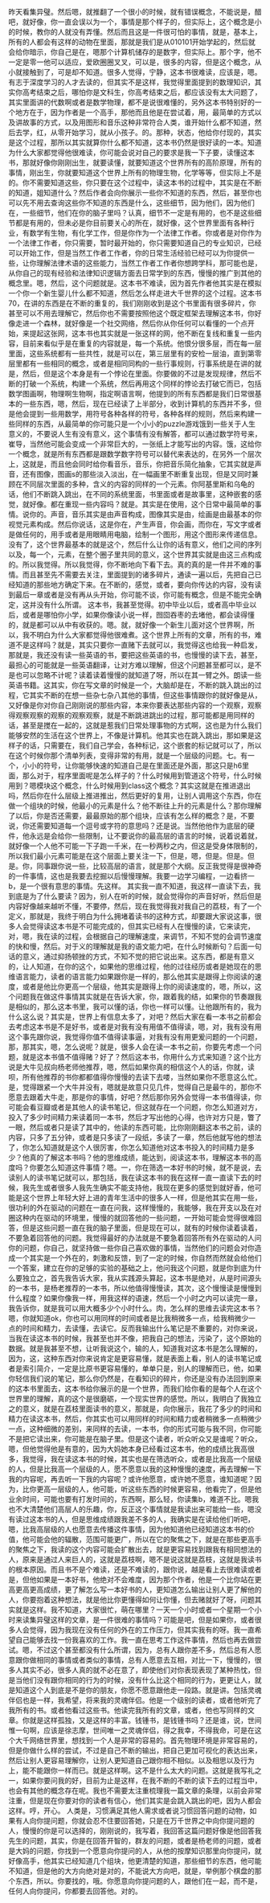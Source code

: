 昨天看集异璧。然后嗯，就推翻了一个很小的时候，就有错误概念，不能说是，醋吧，就好像，你一直会误以为一个，事情是那个样子的，但实际上，这个概念是小的时候，教你的人就没有弄懂。然后而且这是一件很可怕的事情，就是，基本上，所有的人都会有这样的动物在里面，那就是我们是从010101开始学起的，然后就会给你暗示，你自己是在，嗯那个计算机储存的是数字，但实际上。那个字，他不一定是零一他可以适应，爱欧圈圈叉叉，可以是，很多的内容，但是这个概念，从小就接触到了，可是却不知道。很多人觉得，宁静，这本书很难读，应该是，嗯。有志于深度学习的人才去读的，但其实不是这样，我觉得里面提到的数理知识，其实你高考结束之后，哪怕你是文科生，你高考结束之后，都应该没有太大问题了，其实里面讲的代数啊或者是数学物理，都不是说很难懂的，另外这本书特别好的一个地方在于，因为作者是一个高手，那他而且他是在尝试着，用，最简单的方式以及讲故事的方式，以及用图形和音乐这种非常符合人类，谁开始什么都不知道，然后去学，红，从零开始学习，就从小孩子。的。那种，状态，他给你付现的，其实是这个过程，那所以其实就算你什么都不知道，这本书仍然是很好读的一本。知道为什么大家都觉得他很难读，你可能会说对自己的要求是我一下子要，读懂这本书，那就好像你刚刚出生，就要读懂，就要知道这个世界所有的高阶原理，所有的事情，刚出生，你就要知道这个世界上所有的物理生物，化学等等，但实际上不是的。你不需要知道这些，你只要在这个过程中，读这本书的过程中，其实是在不断的知道，姐知道什么？然后作者会向你展示一些你不知道的东西，然后，甚至你也可以先不用去查询这些你不知道的东西是什么，这些细节，因为他们，因为他们在，一些细节，他们在你的脑子里吗？认真，细节不一定是有用的，也不是这些细节都是有用的，但未必是你目前要关心的所在，就好像，这个世界里面有各种行业，有数学有生物，有化学工作，但是你作为一个法律工作者。你或者是对你作为一个法律工作者，你只需要，暂时最开始的，你只需要知道自己的专业知识，已经可以开始工作，但是当然工作者工作者，你的日常生活经验已经可以为你提供一些，让你理解法律术语的这些能力，当然工作者工作者你想跨学科，那可能也是，从你自己的现有经验和法律知识逻辑方面去日常学到的东西，慢慢的推广到其他的概念里。嗯，然后，这个问题就是。这本书不难读，因为首先作者他其实是在模拟一个你一个新生婴儿什么都不知道，然后怎么样走进大千世界的这个过程。这本书70，在讲的东西是在不断的重复的，我们刚刚收到是这个书里面有很多碎片，你甚至可以不用去理解它，然后你也不需要按照他这个既定框架去理解这本书，你好像走进一个森林，就好像是一个社交网络，然后你从你任何可以看懂的一个点开始，来提起这张网，这本书也其实就是一张这样的网，他不断在复线和重复一些内容，目前来看似乎是在重复的内容就是，每一个系统。他恨分很多层，而在每一层里面，这些系统都有一些共性，就是可以在，第三层里有的安检一层油，直到第零层里都有一些相同的概念，或者是相同同构的一些行事规则，行事系统是在讲的就是，然后，但是这个本身是有一个悖论在里面。你要做的不过是发现规律，然后不断的打破一个系统，构建一个系统，然后再用这个同样的悖论去打破它而已，包括数学图画啊，物理啊生物啊，指定啊语言啊，他提到的所有东西都是我们日常很基本的一些东西，嗯，然后，现在已经读了上半部分，收到计算机的东西并不多，但是他会提到一些用数学，用符号各种各样的符号，各种各样的规则，然后来构建一些同样的东西，从最简单的你可能只是一个小小的puzzle游戏饿到一些关于人生意义的，不要说人生有没有意义，这个事情有没有解答，都可以通过数学符号来，崔导，当然他可能会变成一个非常巨大的，一张纸上才能写出的内容。饿，这给你一个概念，就是所有东西都是跟数学数字符号可以替代来表达的，在另外一个层次上，这就是，而且他会同时给你看音乐，音乐，你把音乐简化抽象，它其实就是声音，还有图像，图画s的那些淡入淡出，在一幅画里不断重复出现，但是又同时兼顾在不同层次里面的多种，含义的内容的同样的一个元素。你阿基里斯和乌龟的话，他们不断跳入跳出，在不同的系统里面，书里面或者是故事里，这种嵌套的感觉，就好像。都在重现一些内容吗？就是。其实是在使用，这个日常中最简单的事情。说你的。声音，音乐其实是由声音构成，图像其实是由，绘画是由最基本的你视觉元素构成。然后你说话，这是你在，产生声音，你会画，而你在，写文字或者是做任何的，用手或者是用眼睛用电脑，绘制一个图形，用这个图形来传递信息。没有了，这个世界最基本的就是这个，然后什么让你的话有意义，他们之间的序列以及，每一个，元素，在整个圈子里共同的意义，这个世界其实就是由这三点构成的。所以我觉得。所以我觉得，你不断地向下看下去。真的真的是一件并不难的事情。而且甚至先不需要去关注，里面提到的诸多碎片，通读一遍以后，先把自己已经知道的那些地方确定下来。在不断的，感觉，或者，要向你传达的内容，没有读到最后一章或者是没有再从头开始，你可能不谈，你可能有概念，但是不能完全确定，这并没有什么所谓。
这本书，我甚至觉得。初中毕业以后，或者高中毕业以后，或者是哪怕你小学，如果你像读小说一样，囫囵吞枣的去堵他，都会读得懂的，就是都可以从中有收获的。嗯。就，就好像一个新生儿面对这个世界啊，所以，我不明白为什么大家都觉得他很难煮。这个世界上所有的文章，所有的书，难道不是这样吗？就是，其实只要你一直赌下去就可以，我觉得这也给我一种启发，那就是，我还没有读一些英语的书，要把这些英语的书，也慢慢的读下去，甚至，最担心的可能就是一些英语翻译，让对方难以理解，但这个问题甚至都可以，是不是也可以忽略不计呢？读着读着慢慢的就知道了呀，所以在其一臂之外。朗读一些英语书籍。这其实，你在写文章的时候是一个，大脑却是在，不断的跳入跳出的过程，它其实不断的在想一些杂七杂八其他的事情，但这些事情跟你的就好像是从，又好像是你对你自己刚刚说的那些内容，本来你要表达那些内容的一个观察，观察得观察观察的观察的观察观察，就是不断跳进跳出的过程，那可能都是用同样的话，甚至是搅在一起的，这就是惹我们日常处理事物的方式啊，这也是为什么我们能够安然的生活在这个世界上，不像是计算机。他其实也在跳入跳出，那如果是这样子的话，只需要在，我们自己学会，各种标记，这个嵌套的标记就可以了，所以在这个时候你那个清单列表，变得非常的有用，就是一个层级的问题。七。有一个，小小的符号，让你能够快速的知道自己是在里面还是外面，那这只是h6里面，那么对于，程序里面呢是怎么样子的？什么时候用到管道这个符号，什么时候用到？嗯模块这个概念，什么时候用到class这个概念？其实这就是在推进退出吗，然后你在什么层级上推进推出，然后更好的复用，让别人调用这个东西，你在做一个组块的时候，他最小的元素是什么？他不断往上升的元素是什么？那你理解了以后，你是否还需要，最最原始的那个组块，应该有怎么样的概念？是，不要说，你还需要知道每一个逗号或字符的意思吗？还是说。当然他他作为底层的硬件，他永远是会给你一些限制，让不要说你的最高层的语言的时候，说着说着就，就好像一个人他不可能一下子跑一千米，在一秒两秒之内，但这是受身体限制的，所以我们最小元素可能是在这个层面上要关注一下，但是，嗯，但是。但是。但是。你，同事跟你说一些，比较高层的语言，就是那个大纲。反正我觉得是很神奇的一件事情，这也是我要去挖掘以后慢慢理解。我要一边学习编程，一边看挤一b，是一个很有意思的事情。先这样。
其实我一直不知道，我这样一直读下去，我到底是为了什么要读？因为，别人在听的时候，就会觉得你的声音好听，然后但是内容好像越来越听不懂，不要停，然后，现在我觉得我对我自己的荔枝，有了一个定义，那就是，我终于明白为什么拥堵着读书的这种方式，却要跟大家说这事，很多人会觉得读这本书是不可能完成的，但其实已经有人在慢慢的读，它来读完，对，嗯，我在读的过程，会根据自己的理解速度，来调节，不知不觉的会调节速度的快和慢，然后。对于义的理解就是我的语文能力吧，在什么时候断句？后面一句话的意义，通过抑扬顿挫的方式，不知不觉的把它说出来。这东西，都是有意义的，让人知道，在你的这个，如果他的思维过程，他的过往经历或者是她现在的思维语言能力，读者的语言能力如果跟你是一样的，那么他其实是跟得上你阅读的速度，或者是他比你更高一个层级，他其实是跟得上你的阅读速度的，嗯，所以，这个问题我在做这件事情其实就是在告诉大家，你，跟着我的结，如果你的节奏跟我是相似的，那么这本书里，我可以懂的话，你也一样可以懂。让他跟所有的，我为什么这么说？其实是，世界上有信息太多了，对吧？然后大家在看一本书之前都会去考虑这本书是不是好书，或者是对我有没有用值不值得读，嗯，对，我有没有用这个事先跟你说，我觉得你值不值得读事逼，对我有没有用更爰问题的一个问题，那，那其实，嗯，怎么说呢？就是，很多人会在读一本书之前，你要先考虑一个问题，就是这本书值不值得赌？好了？然后这本书，你用什么方式来知道？这个比方说是大牛见叔向杨老师他推荐，嗯，然后如果你真的相信这个人的话，你就，读呗，所有他推荐的书你都都值得你慢慢的去读下去喽，当然如果你不愿意这么忙。是，觉得跟紧一个大牛并没有，嗯就是故意只见几件，觉得自己是最牛的，那你不愿意去跟着大牛走，那是你的事情，好吧？然后那你另外会觉得一本书值得读，你可能会看豆瓣或者是其他人的读书笔记，但这就存在一个问题，你怎么知道对方，投入了多少时间精力来读着同一本书，然后才写出他的心得，也许对方只是，瞥了一眼，然后或者只是读了其中的，他读的东西可能，比你刚刚翻这本书之前，读的内容，只多了五分钟，或者是只多读了一段纸，多读了一章，然后他就写他的想法了，你怎么知道就是这个人很厉害，你怎么知道他对这本书投入的时间精力是多少？他真的了解这本书吗？他的思维成绩，能达到，阅读这本书，理解这本书的高度吗？你要怎么知道这件事情？嗯。一，你在筛选一本好书的时候，就不是说，去读别人的读书笔记就可以，那包括，我在读这本书的我在这样一直一直读下去的时候，我先生或者很多人我先生确实不能支持他，我现在更多的感觉到就好香，他可能是这个世界上年轻大好上进的青年生活中的很多人一样，但是他其实在用一些，很功利的外在驱动的问题在一直在问我，这样慢慢的，我能够，我在开支以及在对圈这种内在驱动的环境里，慢慢的就回答他的一些问题，一开始可能会觉得很难回答，但是这些问题一直在我的脑子里面，但是现在可以，就有的时候你读着读着，不要急着回答他的问题。我觉得最好的办法就是不要急着回答所有外在驱动的人问你的问题，你自己，就坚持做一些你自己喜欢做的事情，当然他们的问题会对你造成一个其实是一个外在的，刺激和反馈，到了一定的时候，你自然而然就会给他们一个答案，建立在你的足够的实验的基础之上，他问我这个问题，就是你到底为什么要独立之，首先我告诉大家，我从实践源头算起，这本书是绝对，从是时间源头的一本书，是杨老推荐的一本书，所以他值得慢慢读，其次，这个慢慢读是慢慢到什么程度？如果你像我一样，用我这样的语速，然后一个小时之内可以读完一章，我告诉你，就是我可以用大概多少个小时什么。肉，怎么样的思维去读完这本书？嗯，你就知道ok，你也可以用同样的时间或者是比我稍微多一点，给我稍微少一点的时间和精力，去读懂，去读它。反而我输出什么笔记是不重要的，对你来说，当我在读这本书的时候，我甚至也并不像，把我自己的想法，污染了，这个原始的数据。就是我甚至不想，让听我说这个，输的人，知道我对这本书是怎么理解的，因为，这，这种东西对你来说肯定是更容易懂，就是表面上看，别人的读书笔记或者是索引简介，一定是比原书更容易懂的，单单只是，别人的理解而已，他，如果你轻信我们说的笔记，那么你仍然是，在看知识的碎片，你还是没有办法回到原来的这本书里面去，这本书给你展示的是一个世界，而我们给你看的是每个人在这个世界里的理解，真的这个是很磨砺，一个现实世界的感觉。所以，我明白了我独立之的意义，就是在荔枝里面读书的意义，那就是，向你展示，我花了多少的时间和精力在读这本书，然后，你其实也可以用同样的时间和精力或者稍微多一点稍微少一点，这种细微的差别，来同样的去读，一本书，你的形式可能与我不同，你可能不是把它读出来，你可能是在脑子里。但是这个读者，听众听众又是谁呢？听众，嗯，但他觉得他是有意的，因为大妈她本身已经看过这本书，他的成绩比我高很多，我觉得，我在读这本书的时候，其实也是在筛选听众，或者是比我高一个层级的人，但是比我高一个层级的人，愿不愿意以我的这种慢慢的速度，再去理解一下我的内容呢，再去听一下我的内容呢？或许他愿意，或许她不愿意，谁知道呢？因为，比你更高一层级的人，他可能，听这些东西的时候更容易，他看完了，但是他业余时间，可能也要有打发时间的，东西啊，那么轻，你读集b，难道不比。嗯我也不大清楚他们高层人的乐趣，你，反正这个事情就是我读出来可能给一些，嗯没有读过这本书的人，但是思维成绩跟我差不多的人，我确实是在读给他们听吧，嗯，比我高层级的人也愿意去传播这件事情，因为他知道他已经知道这本书的价值，他可能会他的辐散，范围可能更广，所以在它的聚焦之下，就是在那些更高手的聚焦之下，我读的这个内容可能会扩散出去，就是更容易找到跟我有相同想法的人，原来是通过人来巨人的，这就是荔枝啊，嗯不是说这就是荔枝，这就是我读书的根本原因。而且书不是个难读，还是不难读的，跟你说，越是看上去很难读或者是，但他如果是一本好书，他绝对不会难度，因为那个作者，他是一个比你站在更高更高更高成绩，更了解怎么写一本好书的人，更知道怎么输出让别人更了解他的人，你要抱着这种想法，就是他比你更懂得如何让你懂，但去赌就好了呀，问题其实就是这样。我不知道，大家很忙，萌在哪里？一天一个小时或者一个星期一个小时来读集异璧这样的文章，是一件很难的事情吗？可能是吧，但是如果你，或者很多人会觉得，因为我现在没有任何的外在的工作压力，但其实我有的呀。我一直希望自己能够去找一份我喜欢的工作。我一直在思考工作这件事情，然后也再去做尝试。嗯，不过这个甚至都没有什么所谓，因为，总有人跟你差不多，然后总有人愿意跟你做相同的事情或者类似的事情，总有人愿意去互相，对比一下，慢慢的，很多人其实不必，很多人真的就不必在意了，即使他们对你表现表现了某种热忱，但是当他们没有跟你相同的行为的时候，没有什么比这个相同的行为，更更让人，就是知道这个人到底是不是你的朋友，你愿不愿意跟他走一段路。就是讲。包括灵魂伴侣也是一样，我希望，将来我的灵魂伴侣。他是一个级别的读者，或者他听完了我所有的书。或者他看过这些书。他读完我所有的文章，或者，他也写同样的文章。你就是这样孤独，又是这样的丰富。钱锺书，是钱锺书吗？还是谁，说，世间惟一句啊，应该是徐志摩，世间唯一之灵魂伴侣，得之我幸，不得我命，可是在这个大千网络世界里，想找到一个人是非常的容易的。首先物理环境是非常容易的，但是你做什么样的尝试，不过是自己不断的输出，把自己更加可视化的表达出来，然后让别人更容易理解你，让别人更知道自己跟你相不相似。以及相思以及行为上，能不能跟你一样而已。就是这样啊。这不是什么太大的问题。这就是我写礼之一，如果你要问我的好，目前为止是这样，在我不断的不断的读下去的过程当中，也会有其他的概念存在呢。我也不需要太注重梳理我一篇文章的条理，以前会非常注重，但是现在你要对你的读者有信心，他们其实是会跳入跳出的吧，因为人都会这样。哼，开心。
人类是，习惯满足其他人需求或者说习惯回答问题的动物，如果有人向你提问题，你就会忍不住要回答她，只是在万千世界之中向你提问题的人，慢慢的你是可以选择的，刚刚说的，我写着，我回答这篇问题好像是他回答我先生的问题，其实，你是在回答开智的，群友的问题，或者是杨老师的问题，或者是大妈的问题，你找到一个愿意向你提问的人，从他的按摩知识那里向你提问，就好像高手，他其实已经知道几个组块，他更清楚的知道，那些细节的东西，他可能不知道，但是他的大方向绝对是对的，不能说大方向吧，就是，举例那个棋盘的那个东西，所以。你要找的，哦。你愿意向你提问题的人，跟他们在一起，而不是，任何人向你提问，你都要去回答他。对的。

